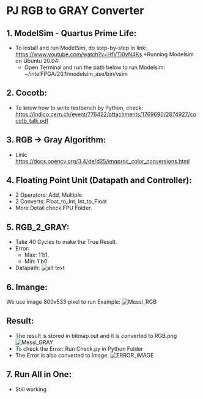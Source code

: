 # PJ RGB to GRAY Converter
## 1.  ModelSim - Quartus Prime Life:
* To install and run ModelSim, do step-by-step in link: https://www.youtube.com/watch?v=HfVTi0vN4Ks
*Running Modelsim on Ubuntu 20.04:
   * Open Terminal and run the path below to run Modelsim: ~/intelFPGA/20.1/modelsim_ase/bin/vsim
## 2.  Cocotb:
* To know how to write testbench by Python, check: https://indico.cern.ch/event/776422/attachments/1769690/2874927/cocotb_talk.pdf
## 3.  RGB -> Gray Algorithm:
*   Link: https://docs.opencv.org/3.4/de/d25/imgproc_color_conversions.html
## 4. Floating Point Unit (Datapath and Controller):
*   2 Operators: Add, Multiple
*   2 Converts: Float_to_Int, Int_to_Float
*   More Detail check FPU Folder.
## 5. RGB_2_GRAY:
* Take 40 Cycles to make the True Result.
* Error:
    * Max: 1'b1.
    * Min: 1'b0
* Datapath: ![alt text](https://github.com/nhannm290/NNL/blob/main/Assignment/Week2/RGB_GRAY.png)
## 6. Imange:
We use image 800x533 pixel to run Example:
![Messi_RGB](https://github.com/nhannm290/NNL/blob/main/Assignment/Week2/messi.jpg)
## Result:
* The result is stored in bitmap.out and it is converted to RGB.png 
![Messi_GRAY](https://github.com/nhannm290/NNL/blob/main/Assignment/Week2/RGB.png)
* To check the Error: Run Check.py in Python Folder
* The Error is also converted to Image:
![ERROR_IMAGE](https://github.com/nhannm290/NNL/blob/main/Assignment/Week2/Result.png)
## 7. Run All in One:
* Still working 
